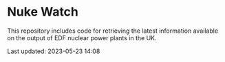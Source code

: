 # Nuke Watch

This repository includes code for retrieving the latest information available on the output of EDF nuclear power plants in the UK.

Last updated: 2023-05-23 14:08
